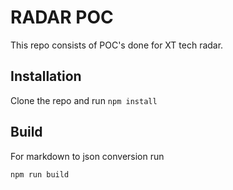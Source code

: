 # RADAR POC

This repo consists of POC's done for XT tech radar.

## Installation

Clone the repo and run `npm install`

## Build

For markdown to json conversion run

```bash
npm run build
```